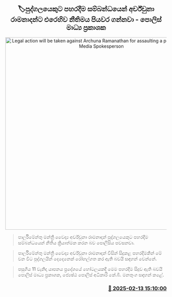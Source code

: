 <p align='center'><b><h2 align='center' title='Legal action will be taken against Archuna Ramanathan for assaulting a person - Police Media Spokesperson'>🏷පුද්ගලයෙකුට පහරදීම සම්බන්ධයෙන් අර්ච්චුනා රාමනාදන්ට එරෙහිව නීතිමය පියවර ගන්නවා - පොලිස් මාධ්‍ය ප්‍රකාශක</h2></b></p>
<p align='center'><img src='https://helakuru.sgp1.cdn.digitaloceanspaces.com/esana/images/lib/buddika-manathunga.jpg' width='600' alt='Legal action will be taken against Archuna Ramanathan for assaulting a person - Police Media Spokesperson'></p>

> පාර්ලිමේන්තු මන්ත්‍රී වෛද්‍ය අර්ච්චුනා රාමනාදන් පුද්ගලයෙකුට පහරදීම සම්බන්ධයෙන් නීතිය ක්‍රියාත්මක කරන බව පොලීසිය පවසනවා.

> පාර්ලිමේන්තු මන්ත්‍රී වෛද්‍ය අර්ච්චුනා රාමනාදන් විසින් සිදුකළ පහරදීමකින් මේ වන විට පුද්ගලයින් දෙදෙනෙක් රෝහල්ගත කර ඇති බවයි සඳහන් වෙන්නේ.

> පසුගිය 11 වැනිදා යාපනය ප්‍රදේශයේ හෝටලයකදී මෙම පහරදීම සිදුව ඇති බවයි පොලිස් මාධ්‍ය ප්‍රකාශක, ජ්‍යෙෂ්ඨ පොලිස් අධිකාරි කේ.බී. මනතුංග සඳහන් කළේ.



<h3 align='right'><a href='https://www.helakuru.lk/esana/p/107437/'>📅 2025-02-13 15:10:00</a></h3>
